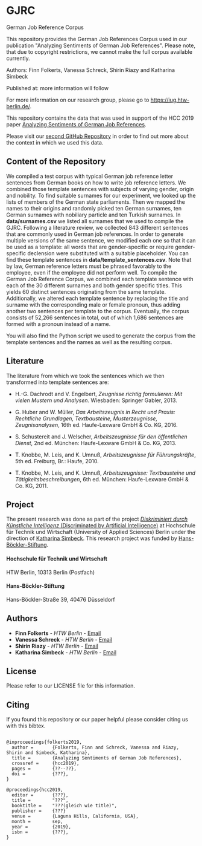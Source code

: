 # GJRC
German Job Reference Corpus

This repository provides the German Job References Corpus used in our publication "Analyzing Sentiments of German Job References". 
Please note, that due to copyright restrictions, we cannot make the full corpus available currently.  

Authors: Finn Folkerts, Vanessa Schreck, Shirin Riazy and Katharina Simbeck

Published at: more information will follow

For more information on our research group, please go to https://iug.htw-berlin.de/. 

This repository contains the data that was used in support of the HCC 2019 paper [Analyzing Sentiments of German Job References](XXXXXXXXXXXXXXXXXXX).

Please visit our [second GitHub Repository](https://github.com/iug-htw/Sentiment-Analysis "github.com/iug-htw/Sentiment-Analysis") in order to find out more about the context in which we used this data.


Content of the Repository
-------------------------

We compiled a test corpus with typical German job reference letter sentences from German books on how to write job reference letters. We combined those template sentences with subjects of varying gender, origin and nobility.
To find suitable surnames for our experiment, we looked up the lists of members of the German state parliaments. Then we mapped the names to their origins and randomly picked ten German surnames, ten German surnames with nobiliary
particle and ten Turkish surnames. In __data/surnames.csv__ we listed all surnames that we used to compile the GJRC.
Following a literature review, we collected 843 different sentences that are commonly used in German job references.
In order to generate multiple versions of the same sentence, we modified each one so that it can be used as a template:
all words that are gender-specific or require gender-specific declension were substituted with a suitable placeholder. You can find these template sentences in __data/template_sentences.csv__. Note that by law, German reference letters must be phrased favorably to the employee, even if the employee did not perform well.
To compile the German Job Reference Corpus, we combined each template sentence with each of the 30 different surnames and both gender specific titles. This yields 60 distinct sentences originating from the same template. Additionally,
we altered each template sentence by replacing the title and surname with the corresponding male or female pronoun, thus adding another two sentences per template to the corpus.
Eventually, the corpus consists of 52,266 sentences in total, out of which 1,686 sentences are formed with a pronoun instead of a name.


You will also find the Python script we used to generate the corpus from the template sentences and the names as well as the resulting corpus.



Literature
----------

The literature from which we took the sentences which we then transformed into template sentences are:

* H.-G. Dachrodt and V. Engelbert, _Zeugnisse richtig formulieren: Mit
vielen Mustern und Analysen_. Wiesbaden: Springer Gabler, 2013.

* G. Huber and W. Müller, _Das Arbeitszeugnis in Recht und Praxis:
Rechtliche Grundlagen, Textbausteine, Musterzeugnisse, Zeugnisanalysen_,
16th ed. Haufe-Lexware GmbH & Co. KG, 2016.

* S. Schustereit and J. Welscher, _Arbeitszeugnisse für den öffentlichen
Dienst_, 2nd ed. München: Haufe-Lexware GmbH & Co. KG, 2013.

* T. Knobbe, M. Leis, and K. Umnuß, _Arbeitszeugnisse für
Führungskräfte_, 5th ed. Freiburg, Br.: Haufe, 2010.

* T. Knobbe, M. Leis, and K. Umnuß, _Arbeitszeugnisse: Textbausteine und Tätigkeitsbeschreibungen_,
6th ed. München: Haufe-Lexware GmbH & Co. KG, 2011.


Project
-------

The present research was done as part of the project [*Diskriminiert durch Künstliche Intelligenz* (Discriminated by Artificial Intelligence)](https://iug.htw-berlin.de/?page_id=92 "Discriminated by Artificial Intelligence - Website")
at Hochschule für Technik und Wirtschaft (University of Applied Sciences) Berlin under the direction of [Katharina Simbeck](https://iug.htw-berlin.de/?page_id=230 "Katharina Simbeck - Website").
This research project was funded by [Hans-Böckler-Stiftung](https://www.boeckler.de/ "Hans-Böckler-Stiftung - Website").

#### Hochschule für Technik und Wirtschaft
HTW Berlin,
10313 Berlin (Postfach)

#### Hans-Böckler-Stiftung
Hans-Böckler-Straße 39,
40476 Düsseldorf 


Authors
-------

* **Finn Folkerts** - *HTW Berlin* - [Email](mailto:folkerts@htw-berlin.de)
* **Vanessa Schreck** - *HTW Berlin* - [Email](mailto:schreckv@htw-berlin.de)
* **Shirin Riazy** - *HTW Berlin* - [Email](mailto:riazys@htw-berlin.de)
* **Katharina Simbeck** - *HTW Berlin* - [Email](mailto:simbeck@htw-berlin.de)



License
-------

Please refer to our LICENSE file for this information.


Citing
------

If you found this repository or our paper helpful please consider citing us with this bibtex.  

```

@inproceedings{folkerts2019,
  author =       {Folkerts, Finn and Schreck, Vanessa and Riazy, Shirin and Simbeck, Katharina},
  title =        {Analyzing Sentiments of German Job References},
  crossref =     {hcc2019},
  pages =        {??--??},
  doi =          {???},
}

@proceedings{hcc2019,
  editor =       {???},
  title =        "???",
  booktitle =    "???(gleich wie title)",
  publisher =    {???}
  venue =        {Laguna Hills, California, USA},
  month =        sep,
  year =         {2019},
  isbn =         {???},
}

```
